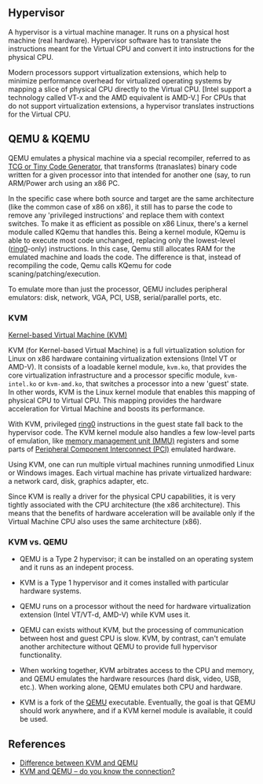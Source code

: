 ## Hypervisor

A hypervisor is a virtual machine manager. It runs on a physical host machine (real hardware). Hypervisor software has to translate the instructions meant for the Virtual CPU and convert it into instructions for the physical CPU. 

Modern processors support virtualization extensions, which help to minimize performance overhead for virtualized operating systems by mapping a slice of physical CPU directly to the Virtual CPU. [Intel support a technology called VT-x and the AMD equivalent is AMD-V.] For CPUs that do not support virtualization extensions, a hypervisor translates instructions for the Virtual CPU. 


## QEMU & KQEMU

QEMU emulates a physical machine via a special recompiler, referred to as [TCG or Tiny Code Generator](http://wiki.qemu.org/Documentation/TCG), that transforms (tranaslates) binary code written for a given processor into that intended for another one (say, to run ARM/Power arch using an x86 PC.

In the specific case where both source and target are the same architecture (like the common case of x86 on x86), it still has to parse the code to remove any 'privileged instructions' and replace them with context switches. To make it as efficient as possible on x86 Linux, there's a kernel module called KQemu that handles this. Being a kernel module, KQemu is able to execute most code unchanged, replacing only the lowest-level ([ring0](https://en.wikipedia.org/wiki/Protection_ring)-only) instructions. In this case, Qemu still allocates RAM for the emulated machine and loads the code. The difference is that, instead of recompiling the code, Qemu calls KQemu for code scaning/patching/execution.

To emulate more than just the processor, QEMU includes peripheral emulators: disk, network, VGA, PCI, USB, serial/parallel ports, etc.


### KVM

[Kernel-based Virtual Machine (KVM)](http://www.linux-kvm.org/page/Main_Page)

KVM (for Kernel-based Virtual Machine) is a full virtualization solution for Linux on x86 hardware containing virtualization extensions (Intel VT or AMD-V). It consists of a loadable kernel module, `kvm.ko`, that provides the core virtualization infrastructure and a processor specific module, `kvm-intel.ko` or `kvm-amd.ko`, that switches a processor into a new 'guest' state. In other words, KVM is the Linux kernel module that enables this mapping of physical CPU to Virtual CPU. This mapping provides the hardware acceleration for Virtual Machine and boosts its performance.

With KVM, privileged [ring0](https://en.wikipedia.org/wiki/Protection_ring) instructions in the guest state fall back to the hypervisor code. The KVM kernel module also handles a few low-level parts of emulation, like [memory management unit (MMU)](https://en.wikipedia.org/wiki/Memory_management_unit) registers and some parts of [Peripheral Component Interconnect (PCI)](https://en.wikipedia.org/wiki/Conventional_PCI) emulated hardware.

Using KVM, one can run multiple virtual machines running unmodified Linux or Windows images. Each virtual machine has private virtualized hardware: a network card, disk, graphics adapter, etc.

Since KVM is really a driver for the physical CPU capabilities, it is very tightly associated with the CPU architecture (the x86 architecture). This means that the benefits of hardware acceleration will be available only if the Virtual Machine CPU also uses the same architecture (x86).


### KVM vs. QEMU

* QEMU is a Type 2 hypervisor; it can be installed on an operating system and it runs as an indepent process.

* KVM is a Type 1 hypervisor and it comes installed with particular hardware systems.

* QEMU runs on a processor without the need for hardware virtualization extension (Intel VT/VT-d, AMD-V) while KVM uses it.

* QEMU can exists without KVM, but the processing of communication between host and guest CPU is slow. KVM, by contrast, can't emulate another architecture without QEMU to provide full hypervisor functionality.

* When working together, KVM arbitrates access to the CPU and memory, and QEMU emulates the hardware resources (hard disk, video, USB, etc.). When working alone, QEMU emulates both CPU and hardware.

* KVM is a fork of the [QEMU](http://wiki.qemu.org/Main_Page) executable. Eventually, the goal is that QEMU should work anywhere, and if a KVM kernel module is available, it could be used.


## References

* [Difference between KVM and QEMU](http://serverfault.com/questions/208693/difference-between-kvm-and-qemu)
* [KVM and QEMU – do you know the connection?](http://www.innervoice.in/blogs/2014/03/10/kvm-and-qemu/)
